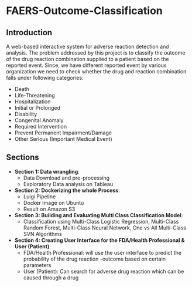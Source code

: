 # FAERS-Outcome-Classification

## Introduction
A web-based interactive system for adverse reaction detection and analysis. The problem addressed by this project is to classify the outcome of the drug reaction combination supplied to a patient based on the reported event. Since, we have different reported event by various organization we need to check whether the drug and reaction combination falls under following categories:

* Death
* Life-Threatening
* Hospitalization
* Initial or Prolonged
* Disability
* Congenital Anomaly
* Required Intervention
* Prevent Permanent Impairment/Damage
* Other Serious (Important Medical Event)

## Sections
* **Section 1: Data wrangling**:
  * Data Download and pre-processing
  * Exploratory Data analysis on Tableau
 
* **Section 2: Dockerizing the whole Process**:
  * Luigi Pipeline
  * Docker Image on Ubuntu
  * Result on Amazon S3
 
* **Section 3: Building and Evaluating  Multi  Class Classification Model**:
  * Classification using Multi-Class Logistic Regression, Multi-Class Random Forest, Multi-Class Neural Network, One vs All Multi-Class SVN Algorithms
 
* **Section 4: Creating User Interface for the FDA/Health Professional & User (Patient)**:
  * FDA/Health Professional: will use the user interface to predict the probability of the drug reaction -outcome based on certain parameters
  * User (Patient): Can search for adverse drug reaction which can be caused through a drug
